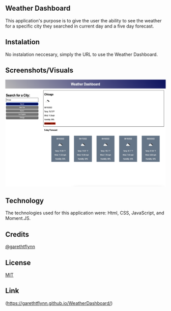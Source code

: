 ## Weather Dashboard

This application's purpose is to give the user the ability to see the weather for a specific city they searched in current day and a five day forecast. 

## Instalation 

No instalation neccesary, simply the URL to use the Weather Dashboard. 

## Screenshots/Visuals

![App Screenshot](./assets/weatherdashboard.png)

## Technology

The technologies used for this application were: Html, CSS, JavaScript, and Moment.JS. 

## Credits

[@garethtflynn](https://www.github.com/garethtflynn)

## License 

[MIT](https://choosealicense.com/licenses/mit/)

## Link 

(https://garethtflynn.github.io/WeatherDashboard/)
